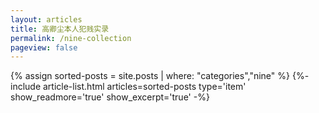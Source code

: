 ```yaml
---
layout: articles
title: 高卿尘本人犯贱实录
permalink: /nine-collection
pageview: false
---
```


<div class="layout--articles">
  <section class="my-5">
    {% assign sorted-posts = site.posts | where: "categories","nine" %}
    {%- include article-list.html articles=sorted-posts type='item' show_readmore='true' show_excerpt='true' -%}
  </section>
</div>